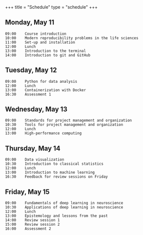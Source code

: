 +++
title = "Schedule"
type = "schedule"
+++

## Monday, May 11

```
09:00    Course introduction
10:00    Modern reproducibility problems in the life sciences
11:00    Set-up and installation
12:00    Lunch
13:00    Introduction to the terminal
14:00    Introduction to git and GitHub
```

## Tuesday, May 12

```
09:00    Python for data analysis
12:00    Lunch
13:00    Containerization with Docker
16:30    Assessment 1
```

## Wednesday, May 13

```
09:00    Standards for project management and organization
10:30    Tools for project management and organization
12:00    Lunch
13:00    High-performance computing
```

## Thursday, May 14

```
09:00    Data visualization
10:30    Introduction to classical statistics
12:00    Lunch
13:00    Introduction to machine learning
16:30    Feedback for review sessions on Friday
```

## Friday, May 15

```
09:00    Fundamentals of deep learning in neuroscience
10:30    Applications of deep learning in neuroscience
12:00    Lunch
13:00    Epistemology and lessons from the past
14:00    Review session 1
15:00    Review session 2
16:00    Assessment 2
```
